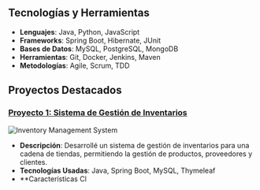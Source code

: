 ## Tecnologías y Herramientas

- **Lenguajes**: Java, Python, JavaScript
- **Frameworks**: Spring Boot, Hibernate, JUnit
- **Bases de Datos**: MySQL, PostgreSQL, MongoDB
- **Herramientas**: Git, Docker, Jenkins, Maven
- **Metodologías**: Agile, Scrum, TDD

## Proyectos Destacados

### [Proyecto 1: Sistema de Gestión de Inventarios](https://github.com/tu-usuario/proyecto1)

![Inventory Management System](https://your-image-link-here.com/project1.jpg)

- **Descripción**: Desarrollé un sistema de gestión de inventarios para una cadena de tiendas, permitiendo la gestión de productos, proveedores y clientes.
- **Tecnologías Usadas**: Java, Spring Boot, MySQL, Thymeleaf
- **Características Cl

